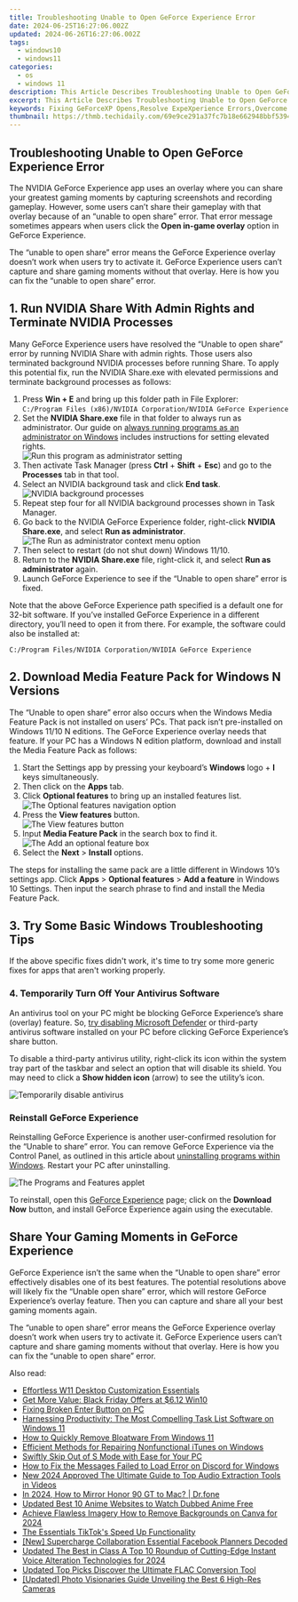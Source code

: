 ```yaml
---
title: Troubleshooting Unable to Open GeForce Experience Error
date: 2024-06-25T16:27:06.002Z
updated: 2024-06-26T16:27:06.002Z
tags:
  - windows10
  - windows11
categories:
  - os
  - windows 11
description: This Article Describes Troubleshooting Unable to Open GeForce Experience Error
excerpt: This Article Describes Troubleshooting Unable to Open GeForce Experience Error
keywords: Fixing GeForceXP Opens,Resolve ExpeXperience Errors,Overcome GeForceXP Access,Unlock GeForce Experience Use,Stop ExpeXperience Not Open,Mend Unable GeForce X Prog,Eliminate Error in GeForceXP
thumbnail: https://thmb.techidaily.com/69e9ce291a37fc7b18e662948bbf53944b60034e468a1fcf01b032cc2430ea00.jpg
---
```


## Troubleshooting Unable to Open GeForce Experience Error

 The NVIDIA GeForce Experience app uses an overlay where you can share your greatest gaming moments by capturing screenshots and recording gameplay. However, some users can’t share their gameplay with that overlay because of an “unable to open share” error. That error message sometimes appears when users click the **Open in-game overlay** option in GeForce Experience.

 The “unable to open share” error means the GeForce Experience overlay doesn’t work when users try to activate it. GeForce Experience users can’t capture and share gaming moments without that overlay. Here is how you can fix the “unable to open share” error.

## 1\. Run NVIDIA Share With Admin Rights and Terminate NVIDIA Processes

 Many GeForce Experience users have resolved the “Unable to open share” error by running NVIDIA Share with admin rights. Those users also terminated background NVIDIA processes before running Share. To apply this potential fix, run the NVIDIA Share.exe with elevated permissions and terminate background processes as follows:

1. Press **Win + E** and bring up this folder path in File Explorer:  
`C:/Program Files (x86)/NVIDIA Corporation/NVIDIA GeForce Experience`
2. Set the **NVIDIA Share.exe** file in that folder to always run as administrator. Our guide on [always running programs as an administrator on Windows](https://www.makeuseof.com/tag/always-run-apps-administrator-windows/) includes instructions for setting elevated rights.  
![Run this program as administrator setting](https://static1.makeuseofimages.com/wordpress/wp-content/uploads/2023/06/run-this-program-as-administrator.jpg)
3. Then activate Task Manager (press **Ctrl** \+ **Shift** \+ **Esc**) and go to the **Processes** tab in that tool.
4. Select an NVIDIA background task and click **End task**.  
![NVIDIA background processes](https://static1.makeuseofimages.com/wordpress/wp-content/uploads/2023/06/nvidia-background-processes.jpg)
5. Repeat step four for all NVIDIA background processes shown in Task Manager.
6. Go back to the NVIDIA GeForce Experience folder, right-click **NVIDIA Share.exe**, and select **Run as administrator**.  
![The Run as administrator context menu option](https://static1.makeuseofimages.com/wordpress/wp-content/uploads/2023/06/run-as-administrator-option.jpg)
7. Then select to restart (do not shut down) Windows 11/10\.
8. Return to the **NVIDIA Share.exe** file, right-click it, and select **Run as administrator** again.
9. Launch GeForce Experience to see if the “Unable to open share” error is fixed.

 Note that the above GeForce Experience path specified is a default one for 32-bit software. If you’ve installed GeForce Experience in a different directory, you’ll need to open it from there. For example, the software could also be installed at:

`C:/Program Files/NVIDIA Corporation/NVIDIA GeForce Experience`

## 2\. Download Media Feature Pack for Windows N Versions

 The “Unable to open share” error also occurs when the Windows Media Feature Pack is not installed on users’ PCs. That pack isn’t pre-installed on Windows 11/10 N editions. The GeForce Experience overlay needs that feature. If your PC has a Windows N edition platform, download and install the Media Feature Pack as follows:

1. Start the Settings app by pressing your keyboard’s **Windows** logo + **I** keys simultaneously.
2. Then click on the **Apps** tab.
3. Click **Optional features** to bring up an installed features list.  
![The Optional features navigation option](https://static1.makeuseofimages.com/wordpress/wp-content/uploads/2023/06/optional-features-button.jpg)
4. Press the **View features** button.  
![The View features button](https://static1.makeuseofimages.com/wordpress/wp-content/uploads/2023/06/view-features-button.jpg)
5. Input **Media Feature Pack** in the search box to find it.  
![The Add an optional feature box](https://static1.makeuseofimages.com/wordpress/wp-content/uploads/2023/06/optional-features-search-box.jpg)
6. Select the **Next** \> **Install** options.

 The steps for installing the same pack are a little different in Windows 10’s settings app. Click **Apps** \> **Optional features** \> **Add a feature** in Windows 10 Settings. Then input the search phrase to find and install the Media Feature Pack.

## 3\. Try Some Basic Windows Troubleshooting Tips

 If the above specific fixes didn't work, it's time to try some more generic fixes for apps that aren't working properly.

### 4\. Temporarily Turn Off Your Antivirus Software

 An antivirus tool on your PC might be blocking GeForce Experience’s share (overlay) feature. So, [try disabling Microsoft Defender](https://www.makeuseof.com/how-to-turn-off-windows-defender/) or third-party antivirus software installed on your PC before clicking GeForce Experience’s share button.

 To disable a third-party antivirus utility, right-click its icon within the system tray part of the taskbar and select an option that will disable its shield. You may need to click a **Show hidden icon** (arrow) to see the utility’s icon.

![Temporarily disable antivirus](https://static1.makeuseofimages.com/wordpress/wp-content/uploads/2022/06/disable-antivirus.jpg)

### Reinstall GeForce Experience

 Reinstalling GeForce Experience is another user-confirmed resolution for the “Unable to share” error. You can remove GeForce Experience via the Control Panel, as outlined in this article about [uninstalling programs within Windows](https://www.makeuseof.com/windows-11-different-ways-to-uninstall-software/). Restart your PC after uninstalling.

![The Programs and Features applet](https://static1.makeuseofimages.com/wordpress/wp-content/uploads/2023/06/programs-and-features-applet.jpg)

 To reinstall, open this [GeForce Experience](https://www.nvidia.com/en-gb/geforce/geforce-experience/) page; click on the **Download Now** button, and install GeForce Experience again using the executable.

## Share Your Gaming Moments in GeForce Experience

 GeForce Experience isn’t the same when the “Unable to open share” error effectively disables one of its best features. The potential resolutions above will likely fix the “Unable open share” error, which will restore GeForce Experience’s overlay feature. Then you can capture and share all your best gaming moments again.

 The “unable to open share” error means the GeForce Experience overlay doesn’t work when users try to activate it. GeForce Experience users can’t capture and share gaming moments without that overlay. Here is how you can fix the “unable to open share” error.

<span class="atpl-alsoreadstyle">Also read:</span>
<div><ul>
<li><a href="https://win11-tips.techidaily.com/effortless-w11-desktop-customization-essentials/"><u>Effortless W11 Desktop Customization Essentials</u></a></li>
<li><a href="https://win11-tips.techidaily.com/get-more-value-black-friday-offers-at-612-win10/"><u>Get More Value: Black Friday Offers at $6.12 Win10</u></a></li>
<li><a href="https://win11-tips.techidaily.com/fixing-broken-enter-button-on-pc/"><u>Fixing Broken Enter Button on PC</u></a></li>
<li><a href="https://win11-tips.techidaily.com/harnessing-productivity-the-most-compelling-task-list-software-on-windows-11/"><u>Harnessing Productivity: The Most Compelling Task List Software on Windows 11</u></a></li>
<li><a href="https://win11-tips.techidaily.com/how-to-quickly-remove-bloatware-from-windows-11/"><u>How to Quickly Remove Bloatware From Windows 11</u></a></li>
<li><a href="https://win11-tips.techidaily.com/efficient-methods-for-repairing-nonfunctional-itunes-on-windows/"><u>Efficient Methods for Repairing Nonfunctional iTunes on Windows</u></a></li>
<li><a href="https://win11-tips.techidaily.com/swiftly-skip-out-of-s-mode-with-ease-for-your-pc/"><u>Swiftly Skip Out of S Mode with Ease for Your PC</u></a></li>
<li><a href="https://win11-tips.techidaily.com/how-to-fix-the-messages-failed-to-load-error-on-discord-for-windows/"><u>How to Fix the Messages Failed to Load Error on Discord for Windows</u></a></li>
<li><a href="https://audio-shaping.techidaily.com/new-2024-approved-the-ultimate-guide-to-top-audio-extraction-tools-in-videos/"><u>New 2024 Approved The Ultimate Guide to Top Audio Extraction Tools in Videos</u></a></li>
<li><a href="https://screen-mirror.techidaily.com/in-2024-how-to-mirror-honor-90-gt-to-mac-drfone-by-drfone-android/"><u>In 2024, How to Mirror Honor 90 GT to Mac? | Dr.fone</u></a></li>
<li><a href="https://animation-videos.techidaily.com/updated-best-10-anime-websites-to-watch-dubbed-anime-free/"><u>Updated Best 10 Anime Websites to Watch Dubbed Anime Free</u></a></li>
<li><a href="https://extra-information.techidaily.com/achieve-flawless-imagery-how-to-remove-backgrounds-on-canva-for-2024/"><u>Achieve Flawless Imagery  How to Remove Backgrounds on Canva for 2024</u></a></li>
<li><a href="https://tiktok-video-recordings.techidaily.com/the-essentials-tiktoks-speed-up-functionality/"><u>The Essentials  TikTok's Speed Up Functionality</u></a></li>
<li><a href="https://facebook-video-content.techidaily.com/new-supercharge-collaboration-essential-facebook-planners-decoded/"><u>[New] Supercharge Collaboration  Essential Facebook Planners Decoded</u></a></li>
<li><a href="https://sound-optimizing.techidaily.com/updated-the-best-in-class-a-top-10-roundup-of-cutting-edge-instant-voice-alteration-technologies-for-2024/"><u>Updated The Best in Class A Top 10 Roundup of Cutting-Edge Instant Voice Alteration Technologies for 2024</u></a></li>
<li><a href="https://ai-video-tools.techidaily.com/updated-top-picks-discover-the-ultimate-flac-conversion-tool/"><u>Updated Top Picks Discover the Ultimate FLAC Conversion Tool</u></a></li>
<li><a href="https://vp-tips.techidaily.com/updated-photo-visionaries-guide-unveiling-the-best-6-high-res-cameras/"><u>[Updated] Photo Visionaries Guide  Unveiling the Best 6 High-Res Cameras</u></a></li>
</ul></div>

<ins class="adsbygoogle"
      style="display:block"
      data-ad-client="ca-pub-7571918770474297"
      data-ad-slot="8358498916"
      data-ad-format="auto"
      data-full-width-responsive="true"></ins>
